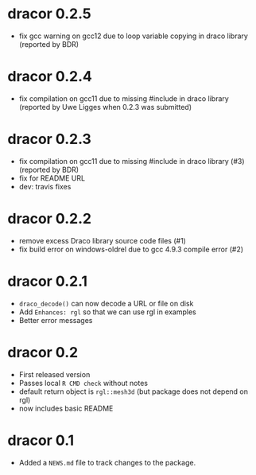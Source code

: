# dracor 0.2.5

* fix gcc warning on gcc12 due to loop variable copying in draco library
  (reported by BDR)

# dracor 0.2.4

* fix compilation on gcc11 due to missing #include in draco library
  (reported by Uwe Ligges when 0.2.3 was submitted)

# dracor 0.2.3

* fix compilation on gcc11 due to missing #include in draco library (#3)
  (reported by BDR)
* fix for README URL
* dev: travis fixes

# dracor 0.2.2

* remove excess Draco library source code files (#1)
* fix build error on windows-oldrel due to gcc 4.9.3 compile error (#2)

# dracor 0.2.1

* `draco_decode()` can now decode a URL or file on disk
* Add `Enhances: rgl` so that we can use rgl in examples
* Better error messages

# dracor 0.2

* First released version
* Passes local `R CMD check` without notes
* default return object is `rgl::mesh3d` (but package does not depend on rgl)
* now includes basic README

# dracor 0.1

* Added a `NEWS.md` file to track changes to the package.
